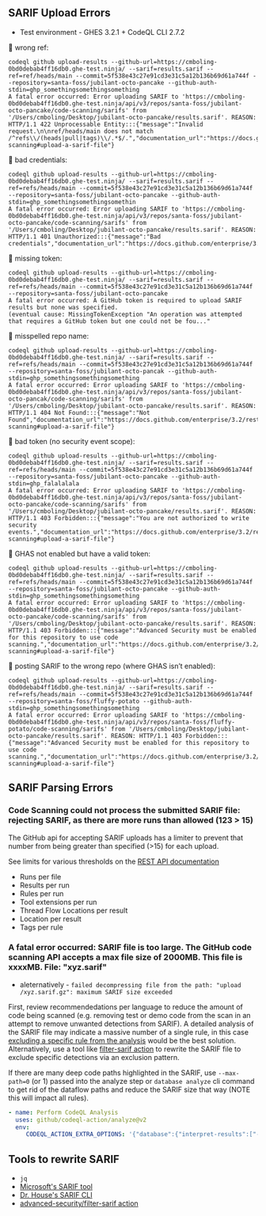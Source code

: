 ## SARIF Upload Errors
* Test environment - GHES 3.2.1 + CodeQL CLI 2.7.2

:gift: wrong ref:
```
codeql github upload-results --github-url=https://cmboling-0bd0debab4ff16db0.ghe-test.ninja/ --sarif=results.sarif --ref=ref/heads/main --commit=5f538e43c27e91cd3e31c5a12b136b69d61a744f --repository=santa-foss/jubilant-octo-pancake --github-auth-stdin=ghp_somethingsomethingsomething
A fatal error occurred: Error uploading SARIF to 'https://cmboling-0bd0debab4ff16db0.ghe-test.ninja/api/v3/repos/santa-foss/jubilant-octo-pancake/code-scanning/sarifs' from '/Users/cmboling/Desktop/jubilant-octo-pancake/results.sarif'. REASON: HTTP/1.1 422 Unprocessable Entity:::{"message":"Invalid request.\n\nref/heads/main does not match /^refs\\/(heads|pull|tags)\\/.*$/.","documentation_url":"https://docs.github.com/enterprise/3.2/rest/reference/code-scanning#upload-a-sarif-file"}
```

:santa: bad credentials:
```
codeql github upload-results --github-url=https://cmboling-0bd0debab4ff16db0.ghe-test.ninja/ --sarif=results.sarif --ref=refs/heads/main --commit=5f538e43c27e91cd3e31c5a12b136b69d61a744f --repository=santa-foss/jubilant-octo-pancake --github-auth-stdin=ghp_somethingsomethingsomethin
A fatal error occurred: Error uploading SARIF to 'https://cmboling-0bd0debab4ff16db0.ghe-test.ninja/api/v3/repos/santa-foss/jubilant-octo-pancake/code-scanning/sarifs' from '/Users/cmboling/Desktop/jubilant-octo-pancake/results.sarif'. REASON: HTTP/1.1 401 Unauthorized:::{"message":"Bad credentials","documentation_url":"https://docs.github.com/enterprise/3.2/rest"}
```

:gift: missing token:
```
codeql github upload-results --github-url=https://cmboling-0bd0debab4ff16db0.ghe-test.ninja/ --sarif=results.sarif --ref=refs/heads/main --commit=5f538e43c27e91cd3e31c5a12b136b69d61a744f --repository=santa-foss/jubilant-octo-pancake
A fatal error occurred: A GitHub token is required to upload SARIF results but none was specified.
(eventual cause: MissingTokenException "An operation was attempted that requires a GitHub token but one could not be fou..."
```

:santa: misspelled repo name:
```
codeql github upload-results --github-url=https://cmboling-0bd0debab4ff16db0.ghe-test.ninja/ --sarif=results.sarif --ref=refs/heads/main --commit=5f538e43c27e91cd3e31c5a12b136b69d61a744f --repository=santa-foss/jubilant-octo-pancak --github-auth-stdin=ghp_somethingsomethingsomething
A fatal error occurred: Error uploading SARIF to 'https://cmboling-0bd0debab4ff16db0.ghe-test.ninja/api/v3/repos/santa-foss/jubilant-octo-pancak/code-scanning/sarifs' from '/Users/cmboling/Desktop/jubilant-octo-pancake/results.sarif'. REASON: HTTP/1.1 404 Not Found:::{"message":"Not Found","documentation_url":"https://docs.github.com/enterprise/3.2/rest/reference/code-scanning#upload-a-sarif-file"}
```

:gift: bad token (no security event scope):
```
codeql github upload-results --github-url=https://cmboling-0bd0debab4ff16db0.ghe-test.ninja/ --sarif=results.sarif --ref=refs/heads/main --commit=5f538e43c27e91cd3e31c5a12b136b69d61a744f --repository=santa-foss/jubilant-octo-pancake --github-auth-stdin=ghp_falalalala
A fatal error occurred: Error uploading SARIF to 'https://cmboling-0bd0debab4ff16db0.ghe-test.ninja/api/v3/repos/santa-foss/jubilant-octo-pancake/code-scanning/sarifs' from '/Users/cmboling/Desktop/jubilant-octo-pancake/results.sarif'. REASON: HTTP/1.1 403 Forbidden:::{"message":"You are not authorized to write security events.","documentation_url":"https://docs.github.com/enterprise/3.2/rest/reference/code-scanning#upload-a-sarif-file"}
```

:santa:  GHAS not enabled but have a valid token:
```
codeql github upload-results --github-url=https://cmboling-0bd0debab4ff16db0.ghe-test.ninja/ --sarif=results.sarif --ref=refs/heads/main --commit=5f538e43c27e91cd3e31c5a12b136b69d61a744f --repository=santa-foss/jubilant-octo-pancake --github-auth-stdin=ghp_somethingsomethingsomething
A fatal error occurred: Error uploading SARIF to 'https://cmboling-0bd0debab4ff16db0.ghe-test.ninja/api/v3/repos/santa-foss/jubilant-octo-pancake/code-scanning/sarifs' from '/Users/cmboling/Desktop/jubilant-octo-pancake/results.sarif'. REASON: HTTP/1.1 403 Forbidden:::{"message":"Advanced Security must be enabled for this repository to use code scanning.","documentation_url":"https://docs.github.com/enterprise/3.2/rest/reference/code-scanning#upload-a-sarif-file"}
```

:gift:  posting SARIF to the wrong repo (where GHAS isn’t enabled):
```
codeql github upload-results --github-url=https://cmboling-0bd0debab4ff16db0.ghe-test.ninja/ --sarif=results.sarif --ref=refs/heads/main --commit=5f538e43c27e91cd3e31c5a12b136b69d61a744f --repository=santa-foss/fluffy-potato --github-auth-stdin=ghp_somethingsomethingsomething
A fatal error occurred: Error uploading SARIF to 'https://cmboling-0bd0debab4ff16db0.ghe-test.ninja/api/v3/repos/santa-foss/fluffy-potato/code-scanning/sarifs' from '/Users/cmboling/Desktop/jubilant-octo-pancake/results.sarif'. REASON: HTTP/1.1 403 Forbidden:::{"message":"Advanced Security must be enabled for this repository to use code scanning.","documentation_url":"https://docs.github.com/enterprise/3.2/rest/reference/code-scanning#upload-a-sarif-file"}
```

## SARIF Parsing Errors

### Code Scanning could not process the submitted SARIF file: rejecting SARIF, as there are more runs than allowed (123 > 15)
The GitHub api for accepting SARIF uploads has a limiter to prevent that number from being greater than specified (>15) for each upload.

See limits for various thresholds on the [REST API documentation](https://docs.github.com/en/rest/code-scanning?apiVersion=2022-11-28#upload-an-analysis-as-sarif-data)
* Runs per file
* Results per run
* Rules per run	
* Tool extensions per run
* Thread Flow Locations per result
* Location per result
* Tags per rule	

### A fatal error occurred: SARIF file is too large. The GitHub code scanning API accepts a max file size of 2000MB. This file is xxxxMB. File: "xyz.sarif"
- aleternatively - `failed decompressing file from the path: "upload /xyz.sarif.gz": maximum SARIF size exceeded`

First, review recommendedations per language to reduce the amount of code being scanned (e.g. removing test or demo code from the scan in an attempt to remove unwanted detections from SARIF). A detailed analysis of the SARIF file may indicate a massive number of a single rule, in this case [excluding a specific rule from the analysis](https://docs.github.com/en/code-security/code-scanning/automatically-scanning-your-code-for-vulnerabilities-and-errors/customizing-code-scanning#excluding-specific-queries-from-analysis) would be the best solution.  Alternatively, use a tool like [filter-sarif action](https://github.com/advanced-security/filter-sarif) to rewrite the SARIF file to exclude specific detections via an exclusion pattern. 

If there are many deep code paths highlighted in the SARIF, use `--max-path=0` (or 1) passed into the analyze step or `database analyze` cli command to get rid of the dataflow paths and reduce the SARIF size that way (NOTE this will impact all rules). 

```yml
- name: Perform CodeQL Analysis
  uses: github/codeql-action/analyze@v2
  env: 
     CODEQL_ACTION_EXTRA_OPTIONS: '{"database":{"interpret-results":["--max-paths", 1]}}'
```

## Tools to rewrite SARIF
- `jq`
- [Microsoft's SARIF tool](https://github.com/microsoft/sarif-sdk/blob/main/docs/multitool-usage.md)
- [Dr. House's SARIF CLI](https://github.com/hohn/sarif-cli)
- [advanced-security/filter-sarif action](https://github.com/advanced-security/filter-sarif)

